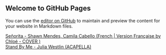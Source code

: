 ## Welcome to GitHub Pages

You can use the [editor on GitHub](https://github.com/knietsch/abi/edit/gh-pages/index.md) to maintain and preview the content for your website in Markdown files.

[Señorita - Shawn Mendes, Camila Cabello (French | Version Française by Chloé - COVER )](https://www.youtube.com/watch?v=05gsgloNqI4)  
[Stand By Me - Julia Westlin (ACAPELLA)](https://www.youtube.com/watch?v=W8USdzi-llQ)  
